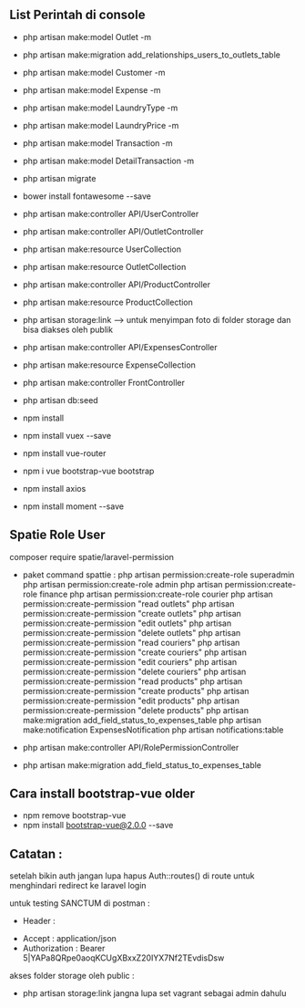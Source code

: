 ## List Perintah di console
- php artisan make:model Outlet -m
- php artisan make:migration add_relationships_users_to_outlets_table
- php artisan make:model Customer -m
- php artisan make:model Expense -m
- php artisan make:model LaundryType -m
- php artisan make:model LaundryPrice -m
- php artisan make:model Transaction -m
- php artisan make:model DetailTransaction -m
- php artisan migrate
- bower install fontawesome --save
- php artisan make:controller API/UserController
- php artisan make:controller API/OutletController
- php artisan make:resource UserCollection
- php artisan make:resource OutletCollection
- php artisan make:controller API/ProductController
- php artisan make:resource ProductCollection
- php artisan storage:link --> untuk menyimpan foto di folder storage dan bisa diakses oleh publik
- php artisan make:controller API/ExpensesController
- php artisan make:resource ExpenseCollection

- php artisan make:controller FrontController
- php artisan db:seed

- npm install
- npm install vuex --save
- npm install vue-router
- npm i vue bootstrap-vue bootstrap
- npm install axios
- npm install moment --save

## Spatie Role User
composer require spatie/laravel-permission

- paket command spattie : 
php artisan permission:create-role superadmin
php artisan permission:create-role admin
php artisan permission:create-role finance
php artisan permission:create-role courier
php artisan permission:create-permission "read outlets"
php artisan permission:create-permission "create outlets"
php artisan permission:create-permission "edit outlets"
php artisan permission:create-permission "delete outlets"
php artisan permission:create-permission "read couriers"
php artisan permission:create-permission "create couriers"
php artisan permission:create-permission "edit couriers"
php artisan permission:create-permission "delete couriers"
php artisan permission:create-permission "read products"
php artisan permission:create-permission "create products"
php artisan permission:create-permission "edit products"
php artisan permission:create-permission "delete products"
php artisan make:migration add_field_status_to_expenses_table
php artisan make:notification ExpensesNotification
php artisan notifications:table

- php artisan make:controller API/RolePermissionController
- php artisan make:migration add_field_status_to_expenses_table


## Cara install bootstrap-vue older
- npm remove bootstrap-vue
- npm install bootstrap-vue@2.0.0 --save

## Catatan :
setelah bikin auth jangan lupa hapus Auth::routes() di route untuk menghindari redirect ke laravel login

untuk testing SANCTUM di postman :
- Header :
* Accept : application/json
* Authorization : Bearer 5|YAPa8QRpe0aoqKCUgXBxxZ20IYX7Nf2TEvdisDsw 

akses folder storage oleh public :
- php artisan storage:link
jangna lupa set vagrant sebagai admin dahulu 
